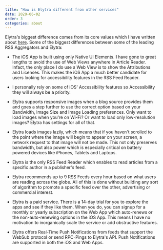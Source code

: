 ```yaml
---
title: "How is Elytra different from other services"
date: 2020-06-02
order: 3
categories: about
---
```


Elytra's biggest difference comes from its core values which I have written about [here](/2020/why). Some of the biggest differences between some of the leading RSS Aggregators and Elytra:

- The iOS App is built using only Native UI Elements. I have gone to great lengths to avoid the use of Web Views anywhere in Article Reader. Infact, the only place I do use a Web View is to show the Attributions and Licenses. This makes the iOS App a much better candidate for users looking for accessibility features in the RSS Feed Reader. 

- I personally rely on some of iOS' Accessibility features so Accessibility they will always be a priority.  

- Elytra supports responsive images when a blog source provides them and goes a step further to use the correct option based on your Bandwidth, Image Size and Image Loading preferences. Only want to load images when you're on Wi-Fi? Or want to load only low-resolution images? Elytra has settings for all of that. 

- Elytra loads images lazily, which means that if you haven't scrolled to the point where the image will begin to appear on your screen, a network request to that image will not be made. This not only preserves bandwidth, but also power which is especially critical on battery powered devices like iPhones, Tablets and Laptops. 

- Elytra is the only RSS Feed Reader which enables to read articles from a specific author in a publisher's feed. 

- Elytra recommends up to 9 RSS Feeds every hour based on what users are reading across the globe. All of this is done without building any sort of algorithm to promote a specific feed over the other, advertising or commercial interest. 

- Elytra is a paid service. There is a 14-day trial for you to explore the apps and see if they like them. When you do, you can signup for a monthly or yearly subscription on the Web App which auto-renews or the non-auto-renewing options in the iOS App. This means I have no motivation to inorganically scale the service or add obstructive features. 

- Elytra offers Real-Time Push Notifications from feeds that support the WebSub protocol or send RPC-Pings to Elytra's API. Push Notifications are supported in both the iOS and Web Apps. 


